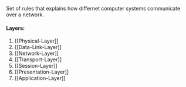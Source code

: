 Set of rules that explains how differnet computer systems communicate over a network.

#### Layers:
1. [[Physical-Layer]]
2. [[Data-Link-Layer]]
3. [[Network-Layer]]
4. [[Transport-Layer]]
5. [[Session-Layer]]
6. [[Presentation-Layer]]
7. [[Application-Layer]]